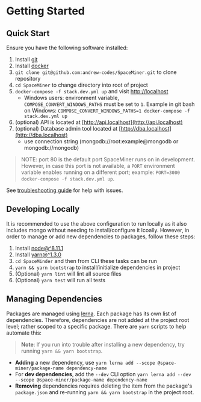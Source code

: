# Getting Started

## Quick Start

Ensure you have the following software installed:

1. Install [git](https://git-scm.com/downloads)
2. Install [docker](https://www.docker.com/community-edition#/download)
3. `git clone git@github.com:andrew-codes/SpaceMiner.git` to clone repository
4. `cd SpaceMiner` to change directory into root of project
6. `docker-compose -f stack.dev.yml up` and visit [http://localhost](http://localhost)
    - Windows users: environment variable, `COMPOSE_CONVERT_WINDOWS_PATHS` must be set to `1`. Example in git bash on Windows: `COMPOSE_CONVERT_WINDOWS_PATHS=1 docker-compose -f stack.dev.yml up`
1. (optional) API is located at [http://api.localhost](http://api.localhost)
2. (optional) Database admin tool located at  [http://dba.localhost](http://dba.localhost)
    - use connection string (mongodb://root:example@mongodb or mongodb://mongodb)

> NOTE: port 80 is the default port SpaceMiner runs on in development. However, in case this port is not available, a `PORT` environment variable enables running on a different port; example: `PORT=3000 docker-compose -f stack.dev.yml up`.

See [troubleshooting guide](./troubleshooting-guide.md) for help with issues.

## Developing Locally

It is recommended to use the above configuration to run locally as it also includes mongo without needing to install/configure it lcoally. However, in order to manage or add new dependencies to packages, follow these steps:

1. Install [node@^8.11.1](https://nodejs.org/en/)
2. Install [yarn@^1.3.0](https://yarnpkg.com/lang/en/docs/install/)
3. `cd SpaceMinder` and then from CLI these tasks can be run
4. `yarn && yarn bootstrap` to install/initialize dependencies in project
5. (Optional) `yarn lint` will lint all source files
6. (Optional) `yarn test` will run all tests

## Managing Dependencies

Packages are managed using [lerna](https://lernajs.io/). Each package has its own list of dependencies. Therefore, dependencies are not added at the project root level; rather scoped to a specific package. There are `yarn` scripts to help automate this:

> **Note**: If you run into trouble after installing a new dependency, try running `yarn && yarn bootstrap`.

- **Adding** a new dependency, use `yarn lerna add --scope @space-miner/package-name dependency-name`
- For **dev dependencies**, add the `--dev` CLI option `yarn lerna add --dev --scope @space-miner/package-name dependency-name`
- **Removing** dependencies requires deleting the item from the package's `package.json` and re-running `yarn && yarn bootstrap` in the project root.
